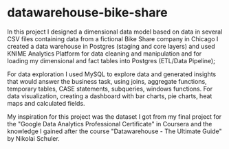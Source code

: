 # datawarehouse-bike-share
In this project I designed a dimensional data model based on data in several CSV files containing data from a fictional Bike Share company in Chicago
I created a data warehouse in Postgres (staging and core layers) and used KNIME Analytics Platform for data cleaning and manipulation and for loading my dimensional and fact tables into Postgres (ETL/Data Pipeline);

For data exploration I used MySQL to explore data and generated insights that would answer the business task, using joins, aggregate functions, temporary tables, CASE statements, subqueries, windows functions. 
For data visualization, creating a dashboard with bar charts, pie charts, heat maps and calculated fields.

My inspiration for this project was the dataset I got from my final project for the "Google Data Analytics Professional Certificate" in Coursera and the knowledge I gained after the course "Datawarehouse - The Ultimate Guide" by Nikolai Schuler.
